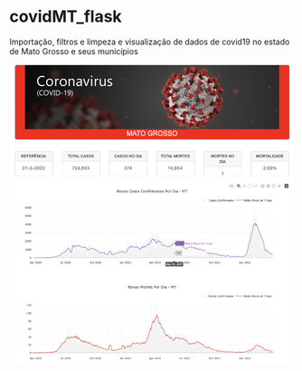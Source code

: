 # covidMT_flask
Importação, filtros e limpeza e visualização de dados de covid19 no estado de Mato Grosso e seus municípios


![image](https://github.com/rovcosta/covidMT_flask/blob/main/CovidFlask_image.png)


